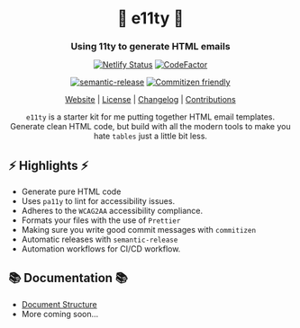 <h1 align="center"><strong>📧 e11ty 📧</strong></h1>

<div align="center">
<h3 style="margin-bottom:10px"><strong>Using 11ty to generate HTML emails</strong></h3>

[![Netlify Status](https://api.netlify.com/api/v1/badges/1f887774-95e7-4069-978a-128f3337a18d/deploy-status)](https://app.netlify.com/sites/peaceful-banach-b29143/deploys) [![CodeFactor](https://www.codefactor.io/repository/github/palebludot/e11ty/badge)](https://www.codefactor.io/repository/github/palebludot/e11ty)

[![semantic-release](https://img.shields.io/badge/%20%20%F0%9F%93%A6%F0%9F%9A%80-semantic--release-e10079.svg)](https://github.com/semantic-release/semantic-release) [![Commitizen friendly](https://img.shields.io/badge/commitizen-friendly-brightgreen.svg)](http://commitizen.github.io/cz-cli/)

[Website](https://e11ty.netlify.app) | [License](LICENSE.md) | [Changelog](CHANGELOG.md) | [Contributions](https://github.com/PaleBluDot/.github/blob/main/.github/CONTRIBUTING.md)

`e11ty` is a starter kit for me putting together HTML email templates. Generate clean HTML code, but build with all the modern tools to make you hate `tables` just a little bit less.

</div>

## ⚡ Highlights ⚡

- Generate pure HTML code
- Uses `pa11y` to lint for accessibility issues.
- Adheres to the `WCAG2AA` accessibility compliance.
- Formats your files with the use of `Prettier`
- Making sure you write good commit messages with `commitizen`
- Automatic releases with `semantic-release`
- Automation workflows for CI/CD workflow.

## 📚 Documentation 📚

- [Document Structure](docs/stucture.md)
- More coming soon...

